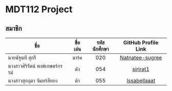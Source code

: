 ﻿
# MDT112 Project

## สมาชิก

| ชื่อ                  | ชื่อเล่น           | รหัสนักศึกษา  | GitHub Profile Link |
| -------------       |:-------------:| :-----:|:-------------------------: |
| นายนัฐนที สุกรี                  |    มาร์ค     | 020 | [Natnatee-sugree](https://github.com/Natnatee-sugree) | 
| นางสาวศิริรัตน์ พงษ์เกษตร์กรรม์       |  ตัง        | 054  | [sirirat1](https://github.com/sirirat1) | 
| นางสาวสุกฤตา จันทร์สีทอง          | ต้า         |   055 | [Issabellaaat](https://github.com/Issabellaaat) |
